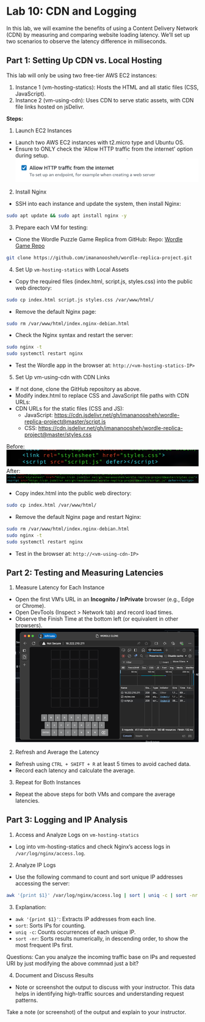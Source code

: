 # Lab 10: CDN and Logging

In this lab, we will examine the benefits of using a Content Delivery Network (CDN) by measuring and comparing website loading latency. We’ll set up two scenarios to observe the latency difference in milliseconds.

## Part 1: Setting Up CDN vs. Local Hosting
This lab will only be using two free-tier AWS EC2 instances:
1.	Instance 1 (vm-hosting-statics): Hosts the HTML and all static files (CSS, JavaScript).
2.	Instance 2 (vm-using-cdn): Uses CDN to serve static assets, with CDN file links hosted on jsDelivr.

**Steps:**
1. Launch EC2 Instances
- Launch two AWS EC2 instances with t2.micro type and Ubuntu OS.
- Ensure to ONLY check the 'Allow HTTP traffic from the internet' option during setup. 
![Allow HTTP](images/lab10-fig1.png)

2.	Install Nginx
- SSH into each instance and update the system, then install Nginx:

```sh
sudo apt update && sudo apt install nginx -y
```

3.	Prepare each VM for testing:
- Clone the Wordle Puzzle Game Replica from GitHub:
Repo: [Wordle Game Repo](https://github.com/imananoosheh/wordle-replica-project/)

```sh
git clone https://github.com/imananoosheh/wordle-replica-project.git
```

4.	Set Up `vm-hosting-statics` with Local Assets
- Copy the required files (index.html, script.js, styles.css) into the public web directory:

```sh
sudo cp index.html script.js styles.css /var/www/html/
```

- Remove the default Nginx page:

```sh
sudo rm /var/www/html/index.nginx-debian.html
```

- Check the Nginx syntax and restart the server:

```sh
sudo nginx -t
sudo systemctl restart nginx
```

- Test the Wordle app in the browser at: `http://<vm-hosting-statics-IP>`

5.	Set Up vm-using-cdn with CDN Links
- If not done, clone the GitHub repository as above.
- Modify index.html to replace CSS and JavaScript file paths with CDN URLs:
- CDN URLs for the static files (CSS and JS):
    - JavaScript: https://cdn.jsdelivr.net/gh/imananoosheh/wordle-replica-project@master/script.js
    - CSS: https://cdn.jsdelivr.net/gh/imananoosheh/wordle-replica-project@master/styles.css

Before:
![use statics](images/lab10-fig2.png) 
After:
![use cdn files instead](images/lab10-fig3.png)

- Copy index.html into the public web directory: 

```sh
sudo cp index.html /var/www/html/
```

- Remove the default Nginx page and restart Nginx:

```sh
sudo rm /var/www/html/index.nginx-debian.html
sudo nginx -t
sudo systemctl restart nginx
```

- Test in the browser at: `http://<vm-using-cdn-IP>`

## Part 2: Testing and Measuring Latencies
1.	Measure Latency for Each Instance
- Open the first VM’s URL in an **Incognito / InPrivate** browser (e.g., Edge or Chrome).
- Open DevTools (Inspect > Network tab) and record load times.
- Observe the Finish Time at the bottom left (or equivalent in other browsers).
![Finish Load Time](images/lab10-fig4.png)

2.	Refresh and Average the Latency
- Refresh using `CTRL + SHIFT + R` at least 5 times to avoid cached data.
- Record each latency and calculate the average.
3.	Repeat for Both Instances
- Repeat the above steps for both VMs and compare the average latencies.

## Part 3: Logging and IP Analysis
1.	Access and Analyze Logs on `vm-hosting-statics`
- Log into vm-hosting-statics and check Nginx’s access logs in `/var/log/nginx/access.log`.
2.	Analyze IP Logs
- Use the following command to count and sort unique IP addresses accessing the server:

```sh
awk '{print $1}' /var/log/nginx/access.log | sort | uniq -c | sort -nr
```

3.	Explanation:
- `awk '{print $1}'`: Extracts IP addresses from each line.
- `sort`: Sorts IPs for counting.
- `uniq -c`: Counts occurrences of each unique IP.
- `sort -nr`: Sorts results numerically, in descending order, to show the most frequent IPs first.

Questions: Can you analyze the incoming traffic base on IPs and requested URI by just modifying the above commnad just a bit?

4.	Document and Discuss Results
- Note or screenshot the output to discuss with your instructor. This data helps in identifying high-traffic sources and understanding request patterns.


Take a note (or screenshot) of the output and explain to your instructor.
